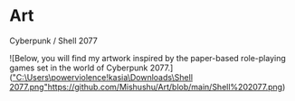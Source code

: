 # Art
Cyberpunk / Shell 2077

![Below, you will find my artwork inspired by the paper-based role-playing games set in the world of Cyberpunk 2077.](["C:\Users\powerviolence!kasia\Downloads\Shell 2077.png"](https://github.com/Mishushu/Art/blob/main/Shell%202077.png)https://github.com/Mishushu/Art/blob/main/Shell%202077.png)
